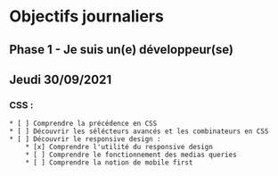 # Objectifs journaliers

## Phase 1 - Je suis un(e) développeur(se)

## Jeudi 30/09/2021

### CSS : 
    * [ ] Comprendre la précédence en CSS
    * [ ] Découvrir les sélécteurs avancés et les combinateurs en CSS
    * [ ] Découvrir le responsive design :
        * [x] Comprendre l'utilité du responsive design
        * [ ] Comprendre le fonctionnement des medias queries
        * [ ] Comprendre la notion de mobile first





